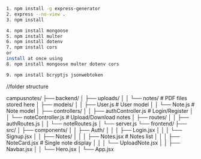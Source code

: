 ```bash
1. npm install -g express-generator
2. express --no-view .
3. npm install

4. npm install mongoose
5. npm install multer
6. npm install dotenv
7. npm install cors
or
install at once using
8. npm install mongoose multer dotenv cors

9. npm install bcryptjs jsonwebtoken
```

//folder structure

campusnotes/
├── backend/
│ ├── uploads/
│ │ └── notes/ # PDF files stored here
│ ├── models/
│ │ ├── User.js # User model
│ │ └── Note.js # Note model
│ ├── controllers/
│ │ ├── authController.js # Login/Register
│ │ └── noteController.js # Upload/Download notes
│ ├── routes/
│ │ ├── authRoutes.js
│ │ └── noteRoutes.js
│ └── server.js
└── frontend/
├── src/
│ ├── components/
│ │ ├── Auth/
│ │ │ ├── Login.jsx
│ │ │ └── Signup.jsx
│ │ ├── Notes/
│ │ │ ├── Notes.jsx # Notes list
│ │ │ ├── NoteCard.jsx # Single note display
│ │ │ └── UploadNote.jsx
│ │ ├── Navbar.jsx
│ │ └── Hero.jsx
│ └── App.jsx
